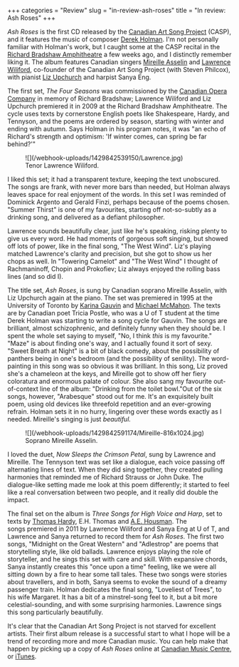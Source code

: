 +++
categories = "Review"
slug = "in-review-ash-roses"
title = "In review: Ash Roses"
+++

_Ash Roses_ is the first CD released by the [Canadian Art Song Project](http://www.canadianartsongproject.ca/) (CASP), and it features the music of composer [Derek Holman](http://www.musiccentre.ca/node/37210/biography). I'm not personally familiar with Holman's work, but I caught some at the CASP recital in the [Richard Bradshaw Amphitheatre](http://www.coc.ca/performancesandtickets/freeconcertseries.aspx) a few weeks ago, and I distinctly remember liking it. The album features Canadian singers [Mireille Asselin](http://www.mireilleasselin.com/) and [Lawrence Wiliford](http://www.lawrencewiliford.com/), co-founder of the Canadian Art Song Project (with Steven Philcox), with pianist [Liz Upchurch](http://www.standrewsartscouncil.nb.ca/faculty/lizupchurch.htm) and harpist Sanya Eng.

The first set, _The Four Seasons_ was commissioned by the [Canadian Opera Company](http://www.coc.ca/) in memory of Richard Bradshaw; Lawrence Wiliford and Liz Upchurch premiered it in 2009 at the Richard Bradshaw Amphitheatre. The cycle uses texts by cornerstone English poets like Shakespeare, Hardy, and Tennyson, and the poems are ordered by season, starting with winter and ending with autumn. Says Holman in his program notes, it was "an echo of Richard's strength and optimism: 'If winter comes, can spring be far behind?'"

<figure data-type="image">
![](/webhook-uploads/1429842539150/Lawrence.jpg)
<figcaption>Tenor Lawrence Wiliford.</figcaption>
</figure>

I liked this set; it had a transparent texture, keeping the text unobscured. The songs are frank, with never more bars than needed, but Holman always leaves space for real enjoyment of the words. In this set I was reminded of Dominick Argento and Gerald Finzi, perhaps because of the poems chosen. "Summer Thirst" is one of my favourites, starting off not-so-subtly as a drinking song, and delivered as a defiant philosopher.

Lawrence sounds beautifully clear, just like he's speaking, risking plenty to give us every word. He had moments of gorgeous soft singing, but showed off lots of power, like in the final song, "The West Wind". Liz's playing matched Lawrence's clarity and precision, but she got to show us her chops as well. In "Towering Camelot" and "The West Wind" I thought of Rachmaninoff, Chopin and Prokofiev; Liz always enjoyed the rolling bass lines (and so did I).

The title set, _Ash Roses_, is sung by Canadian soprano Mireille Asselin, with Liz Upchurch again at the piano. The set was premiered in 1995 at the University of Toronto by [Karina Gauvin](http://karinagauvin.com/) and [Michael McMahon](http://www.mcgill.ca/music/about-us/bio/michael-mcmahon). The texts are by Canadian poet Tricia Postle, who was a U of T student at the time Derek Holman was starting to write a song cycle for Gauvin. The songs are brilliant, almost schizophrenic, and definitely funny when they should be. I spent the whole set saying to myself, "No, I think _this_ is my favourite." "Maze" is about finding one's way, and I actually found it sort of sexy. "Sweet Breath at Night" is a bit of black comedy, about the possibility of panthers being in one's bedroom (and the possibility of senility). The word-painting in this song was so obvious it was brilliant. In this song, Liz proved she's a chameleon at the keys, and Mireille got to show off her fiery coloratura and enormous palate of colour. She also sang my favourite out-of-context line of the album: "Drinking from the toilet bowl."Out of the six songs, however, "Arabesque" stood out for me. It's an exquisitely built poem, using old devices like threefold repetition and an ever-growing refrain. Holman sets it in no hurry, lingering over these words exactly as I needed. Mireille's singing is just _beautiful._

<figure data-type="image">
![](/webhook-uploads/1429842591174/Mireille-816x1024.jpg)
<figcaption>Soprano Mireille Asselin.</figcaption>
</figure>


I loved the duet, _Now Sleeps the Crimson Petal_, sung by Lawrence and Mireille. The Tennyson text was set like a dialogue, each voice passing off alternating lines of text. When they did sing together, they created pulling harmonies that reminded me of Richard Strauss or John Duke. The dialogue-like setting made me look at this poem differently; it started to feel like a real conversation between two people, and it really did double the impact.

The final set on the album is _Three Songs for High Voice and Harp_, set to texts by [Thomas Hardy](http://en.wikipedia.org/wiki/Thomas_Hardy), E.H. Thomas and [A.E. Housman](http://www.poets.org/poet.php/prmPID/631). The songs premiered in 2011 by Lawrence Wiliford and Sanya Eng at U of T, and Lawrence and Sanya returned to record them for _Ash Roses_. The first two songs, "Midnight on the Great Western" and "Adlestrop" are poems that storytelling style, like old ballads. Lawrence enjoys playing the role of storyteller, and he sings this set with care and skill. With expansive chords, Sanya instantly creates this "once upon a time" feeling, like we were all sitting down by a fire to hear some tall tales. These two songs were stories about travellers, and in both, Sanya seems to evoke the sound of a dreamy passenger train. Holman dedicates the final song, "Loveliest of Trees", to his wife Margaret. It has a bit of a minstrel-song feel to it, but a bit more celestial-sounding, and with some surprising harmonies. Lawrence sings this song particularly beautifully.

It's clear that the Canadian Art Song Project is not starved for excellent artists. Their first album release is a successful start to what I hope will be a trend of recording more and more Canadian music. You can help make that happen by picking up a copy of _Ash Roses_ online at [Canadian Music Centre](http://www.musiccentre.ca/node/81884), or [iTunes](https://itunes.apple.com/ca/album/holman-ash-roses/id840876792).
